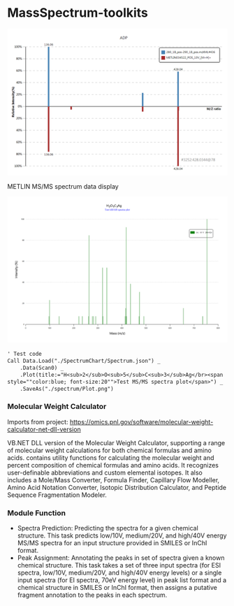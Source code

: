 # MassSpectrum-toolkits

![](./Manuscript/3252_428.0344@78_METLIN034522_POS_10V_[M+H]+.png)

METLIN MS/MS spectrum data display

![](./Plot.png)

```vbnet
' Test code
Call Data.Load("./SpectrumChart/Spectrum.json") _
    .Data(Scan0) _
    .Plot(title:="H<sub>2</sub>O<sub>5</sub>C<sub>3</sub>Ag</br><span style=""color:blue; font-size:20"">Test MS/MS spectra plot</span>") _
    .SaveAs("./spectrum/Plot.png")
```

### Molecular Weight Calculator

Imports from project: https://omics.pnl.gov/software/molecular-weight-calculator-net-dll-version

VB.NET DLL version of the Molecular Weight Calculator, supporting a range of molecular weight calculations for both chemical formulas and amino acids. contains utility functions for calculating the molecular weight and percent composition of chemical formulas and amino acids. It recognizes user-definable abbreviations and custom elemental isotopes. It also includes a Mole/Mass Converter, Formula Finder, Capillary Flow Modeller, Amino Acid Notation Converter, Isotopic Distribution Calculator, and Peptide Sequence Fragmentation Modeler.

### Module Function

+ Spectra Prediction: Predicting the spectra for a given chemical structure. This task predicts low/10V, medium/20V, and high/40V energy MS/MS spectra for an input structure provided in SMILES or InChI format.
+ Peak Assignment: Annotating the peaks in set of spectra given a known chemical structure. This task takes a set of three input spectra (for ESI spectra, low/10V, medium/20V, and high/40V energy levels) or a single input spectra (for EI spectra, 70eV energy level) in peak list format and a chemical structure in SMILES or InChI format, then assigns a putative fragment annotation to the peaks in each spectrum.